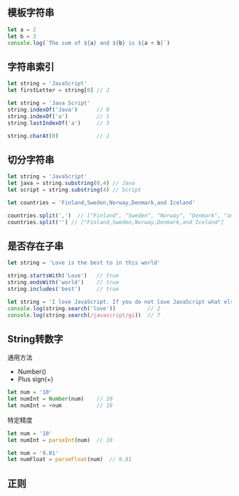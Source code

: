 

## 模板字符串

```javascript
let a = 2
let b = 3
console.log(`The sum of ${a} and ${b} is ${a + b}`)
```

## 字符串索引

```javascript
let string = 'JavaScript'
let firstLetter = string[0] // J
```

```javascript
let string = 'Java Script'
string.indexOf('Java')      // 0
string.indexOf('a')         // 1
string.lastIndexOf('a')     // 3

string.charAt(0)            // J
```

## 切分字符串

```javascript
let string = 'JavaScript'
let java = string.substring(0,4) // Java
let script = string.substring(4) // Script
```

```javascript
let countries = 'Finland,Sweden,Norway,Denmark,and Iceland'

countries.split(',')  // ["Finland", "Sweden", "Norway", "Denmark", "and Iceland"]
countries.split('') // ["Finland,Sweden,Norway,Denmark,and Iceland"]
```

## 是否存在子串

```javascript
let string = 'Love is the best to in this world'

string.startsWith('Love')   // true
string.endsWith('world')    // true
string.includes('best')     // true

let string = 'I love JavaScript. If you do not love JavaScript what else can you love.'
console.log(string.search('love'))          // 2
console.log(string.search(/javascript/gi))  // 7
```

## String转数字
通用方法
- Number()
- Plus sign(+)

```javascript
let num = '10'
let numInt = Number(num)    // 10
let numInt = +num           // 10   
```

特定精度

```javascript
let num = '10'
let numInt = parseInt(num)  // 10

let num = '9.81'
let numFloat = parseFloat(num)  // 9.81
```


## 正则
